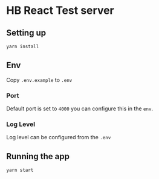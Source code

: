 # HB React Test server

## Setting up

```bash
yarn install
```

## Env

Copy `.env.example` to `.env`

### Port

Default port is set to `4000` you can configure this in the `env`.

### Log Level

Log level can be configured from the `.env`

## Running the app

```bash
yarn start
```
